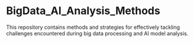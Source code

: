 # BigData_AI_Analysis_Methods
This repository contains methods and strategies for effectively tackling challenges encountered during big data processing and AI model analysis.
